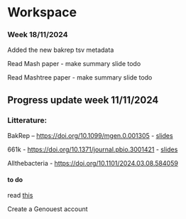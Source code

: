 # Workspace

### Week 18/11/2024
Added the new bakrep tsv metadata

Read Mash paper - make summary slide todo

Read Mashtree paper - make summary slide todo

## Progress update week 11/11/2024
### Litterature:
BakRep – https://doi.org/10.1099/mgen.0.001305 - [slides](https://docs.google.com/presentation/d/1N2KbT2aS4WPdf0QO515IXsvLDOi0kjBaDPA9ab5Ceqw/edit?usp=sharing)

661k - https://doi.org/10.1371/journal.pbio.3001421 - [slides]()

Allthebacteria - https://doi.org/10.1101/2024.03.08.584059

#### to do

read [this](https://doi.org/10.1186/s13059-016-0997-x)

Create a Genouest account
